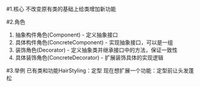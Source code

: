 #1.核心
不改变原有类的基础上给类增加新功能

#2.角色
1. 抽象构件⻆⾊(Component) - 定义抽象接⼝
2. 具体构件⻆⾊(ConcreteComponent) - 实现抽象接⼝，可以是⼀组
3. 装饰⻆⾊(Decorator) - 定义抽象类并继承接⼝中的⽅法，保证⼀致性
4. 具体装饰⻆⾊(ConcreteDecorator) - 扩展装饰具体的实现逻辑

#3.举例
已有类和功能HairStyling：定型
现在想扩展一个功能：定型前让头发蓬松